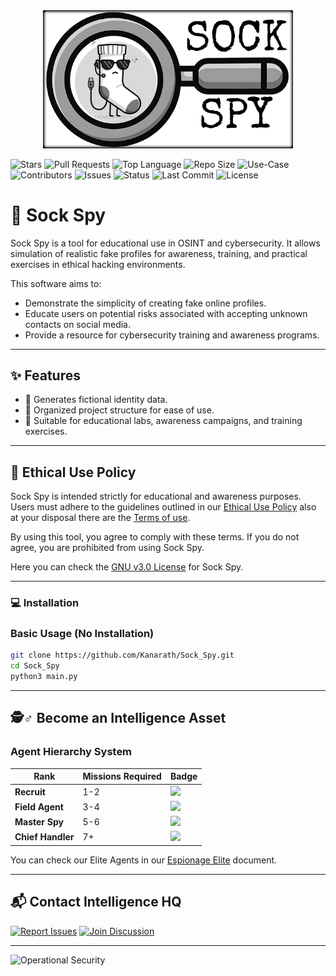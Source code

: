 <div align="center">
  <img src="./data/logo_sock_spy1.png" alt="Sock Spy Logo" width="400">
</div>

![Stars](https://img.shields.io/github/stars/Kanarath/Sock_Spy?style=social)
![Pull Requests](https://img.shields.io/github/issues-pr/Kanarath/Sock_Spy)
![Top Language](https://img.shields.io/github/languages/top/Kanarath/Sock_Spy)
![Repo Size](https://img.shields.io/github/repo-size/Kanarath/Sock_Spy)
![Use-Case](https://img.shields.io/badge/use-educational-important)
![Contributors](https://img.shields.io/github/contributors/Kanarath/Sock_Spy)
![Issues](https://img.shields.io/github/issues/Kanarath/Sock_Spy)
![Status](https://img.shields.io/badge/status-beta-blue)
![Last Commit](https://img.shields.io/github/last-commit/Kanarath/Sock_Spy)
![License](https://img.shields.io/github/license/Kanarath/Sock_Spy)

# 🧦 Sock Spy

Sock Spy is a tool for educational use in OSINT and cybersecurity. It allows simulation of realistic fake profiles for awareness, training, and practical exercises in ethical hacking environments.

This software aims to:

- Demonstrate the simplicity of creating fake online profiles.
- Educate users on potential risks associated with accepting unknown contacts on social media.
- Provide a resource for cybersecurity training and awareness programs.

---

## ✨ Features

- 🔐 Generates fictional identity data.
- 📁 Organized project structure for ease of use.
- 🧪 Suitable for educational labs, awareness campaigns, and training exercises.

---

## 🧭 Ethical Use Policy

Sock Spy is intended strictly for educational and awareness purposes. Users must adhere to the guidelines outlined in our [Ethical Use Policy](ethical_use_policy.txt) also at your disposal there are the [Terms of use](terms_of_use.txt).

By using this tool, you agree to comply with these terms. If you do not agree, you are prohibited from using Sock Spy.

Here you can check the [GNU v3.0 License](license.md) for Sock Spy.

---

### 💻 Installation

### Basic Usage (No Installation)
```bash
git clone https://github.com/Kanarath/Sock_Spy.git
cd Sock_Spy
python3 main.py
```

---

## 🕵️♂️ Become an Intelligence Asset

### Agent Hierarchy System
| Rank              | Missions Required | Badge                                                                 |
|--------------------|-------------------|-----------------------------------------------------------------------|
| **Recruit**        | 1-2               | ![](https://img.shields.io/badge/Recruit-🔍-lightgrey)               |
| **Field Agent**    | 3-4               | ![](https://img.shields.io/badge/Field_Agent-📡-9cf)                 |
| **Master Spy**     | 5-6               | ![](https://img.shields.io/badge/Master_Spy-📟-orange)               |
| **Chief Handler**  | 7+                | ![](https://img.shields.io/badge/Chief_Handler-💼-red)               |


You can check our Elite Agents in our [Espionage Elite](ESPIONAGE_ELITE.md) document.

---

## 📬 Contact Intelligence HQ
[![Report Issues](https://img.shields.io/badge/File_Report-Issues-red?style=flat-square)](https://github.com/Kanarath/Sock_Spy/issues)
[![Join Discussion](https://img.shields.io/badge/Debrief-Discussions-blue?style=flat-square)](https://github.com/Kanarath/Sock_Spy/discussions)

---

![Operational Security](https://img.shields.io/badge/SECURITY_LEVEL-FFA10VII-critical?style=flat-square)
